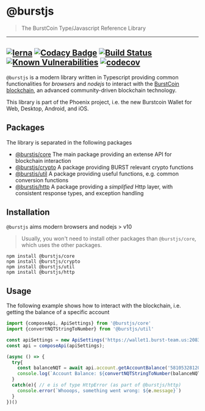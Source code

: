 # @burstjs

> The BurstCoin Type/Javascript Reference Library

---
[![lerna](https://img.shields.io/badge/maintained%20with-lerna-cc00ff.svg)](https://lernajs.io/)
[![Codacy Badge](https://api.codacy.com/project/badge/Grade/81a6119af03d4a7e8a55c65999884709)](https://www.codacy.com/app/ohager/phoenix?utm_source=github.com&amp;utm_medium=referral&amp;utm_content=burst-apps-team/phoenix&amp;utm_campaign=Badge_Grade)
[![Build Status](https://travis-ci.org/burst-apps-team/phoenix.svg?branch=develop)](https://travis-ci.org/burst-apps-team/phoenix) 
[![Known Vulnerabilities](https://snyk.io/test/github/burst-apps-team/phoenix/badge.svg?targetFile=lib%2Fpackage.json)](https://snyk.io/test/github/burst-apps-team/phoenix?targetFile=lib%2Fpackage.json)
[![codecov](https://codecov.io/gh/burst-apps-team/phoenix/branch/develop/graph/badge.svg)](https://codecov.io/gh/burst-apps-team/phoenix)
---

`@burstjs` is a modern library written in Typescript providing common functionalities for _browsers_ and _nodejs_ to interact with the [BurstCoin blockchain](https://burstcoin.community/), 
an advanced community-driven blockchain technology.

This library is part of the Phoenix project, i.e. the new Burstcoin Wallet for Web, Desktop, Android, and iOS.

## Packages

The library is separated in the following packages

- [@burstjs/core](./modules/core.html) The main package providing an extense API for blockchain interaction
- [@burstjs/crypto](./modules/crypto.html) A package providing BURST relevant crypto functions
- [@burstjs/util](./modules/util.html) A package providing useful functions, e.g. common conversion functions 
- [@burstjs/http](./modules/http.html) A package providing a _simplified_ Http layer, with consistent response types, and exception handling


## Installation

`@burstjs` aims modern browsers and nodejs > v10 

> Usually, you won't need to install other packages than `@burstjs/core`, which uses the other packages.

```
npm install @burstjs/core
npm install @burstjs/crypto
npm install @burstjs/util
npm install @burstjs/http
```

## Usage

The following example shows how to interact with the blockchain, i.e. getting the balance of a specific account

```js
import {composeApi, ApiSettings} from '@burstjs/core'
import {convertNQTStringToNumber} from '@burstjs/util'

const apiSettings = new ApiSettings('https://wallet1.burst-team.us:2083', 'burst');
const api = composeApi(apiSettings);

(async () => {
  try{
    const balanceNQT = await api.account.getAccountBalance('5810532812037266198') // poloniex exchange account
    console.log(`Account Balance: ${convertNQTStringToNumber(balanceNQT)} BURST`)  
  }
  catch(e){ // e is of type HttpError (as part of @burstjs/http)
    console.error(`Whooops, something went wrong: ${e.message}`)      
  }
})()

```




